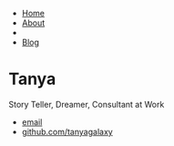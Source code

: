 <!DOCTYPE html>
<html>
	<head>
		<title>Tanya, Story Teller, Dreamer, Consultant at Work</title>
		<!-- link to main stylesheet -->
		<link rel="stylesheet" type="text/css" href="/css/main.css">
	</head>
	<body>
		<nav>
    		<ul>
        		<li><a href="/">Home</a></li>
	        	<li><a href="/about">About</a></li>
        		<li><a href="/cv"></a></li>
        		<li><a href="/blog">Blog</a></li>
    		</ul>
		</nav>
		<div class="container">
    		<div class="blurb">
        		<h1>Tanya</h1>
				<p>Story Teller, Dreamer, Consultant at Work</a></p>
    		</div><!-- /.blurb -->
		</div><!-- /.container -->
		<footer>
    		<ul>
        		<li><a href="mailto:zhao.tong1112@gmail.com">email</a></li>
        		<li><a href="https://github.com/tanyagalaxy">github.com/tanyagalaxy</a></li>
			</ul>
		</footer>
	</body>
